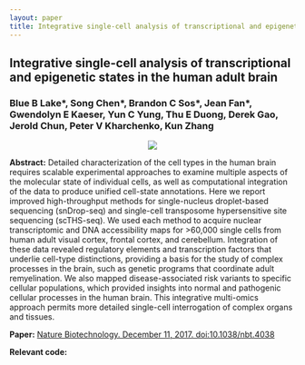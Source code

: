 ```yaml
---
layout: paper
title: Integrative single-cell analysis of transcriptional and epigenetic states in the human adult brain
---
```


## Integrative single-cell analysis of transcriptional and epigenetic states in the human adult brain

### Blue B Lake\*, Song Chen\*, Brandon C Sos\*, **Jean Fan\***, Gwendolyn E Kaeser, Yun C Yung, Thu E Duong, Derek Gao, Jerold Chun, Peter V Kharchenko, Kun Zhang

<div align="center"><img class="img-responsive" src="{{ "/assets/papers/nbt4038.png" | prepend: site.baseurl }}"></div>

**Abstract:** Detailed characterization of the cell types in the human brain requires scalable experimental approaches to examine multiple aspects of the molecular state of individual cells, as well as computational integration of the data to produce unified cell-state annotations. Here we report improved high-throughput methods for single-nucleus droplet-based sequencing (snDrop-seq) and single-cell transposome hypersensitive site sequencing (scTHS-seq). We used each method to acquire nuclear transcriptomic and DNA accessibility maps for >60,000 single cells from human adult visual cortex, frontal cortex, and cerebellum. Integration of these data revealed regulatory elements and transcription factors that underlie cell-type distinctions, providing a basis for the study of complex processes in the brain, such as genetic programs that coordinate adult remyelination. We also mapped disease-associated risk variants to specific cellular populations, which provided insights into normal and pathogenic cellular processes in the human brain. This integrative multi-omics approach permits more detailed single-cell interrogation of complex organs and tissues.

**Paper:** [Nature Biotechnology. December 11, 2017. doi:10.1038/nbt.4038](https://www.nature.com/articles/nbt.4038)

**Relevant code:** <a href="https://github.com/JEFworks/Supplementary-Code/tree/master/snDropSeq_scTHSseq"> <i class="fa fa-lg fa-github"></i> </a>
